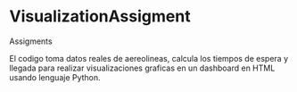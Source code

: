 # VisualizationAssigment
Assigments

El codigo toma datos reales de aereolineas, calcula los tiempos de espera y llegada para realizar visualizaciones graficas en un dashboard en HTML usando lenguaje Python.
